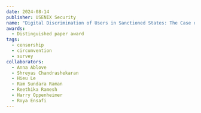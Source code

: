 ```yaml
---
date: 2024-08-14
publisher: USENIX Security
name: "Digital Discrimination of Users in Sanctioned States: The Case of the Cuba Embargo"
awards:
  - Distinguished paper award
tags:
  - censorship
  - circumvention
  - survey
collaborators:
  - Anna Ablove
  - Shreyas Chandrashekaran
  - Hieu Le
  - Ram Sundara Raman
  - Reethika Ramesh
  - Harry Oppenheimer
  - Roya Ensafi
---
```

